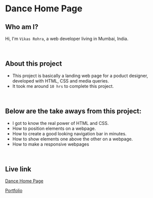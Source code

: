 
# Dance Home Page

## Who am I?
Hi, I'm `Vikas Rohra`, a web developer living in Mumbai, India.

<br />

## About this project
 - This project is basically a landing web page for a poduct designer, developed with HTML, CSS and media queries.
 - It took me around `10 hrs` to complete this project.

<br />

## Below are the take aways from this project:
 - I got to know the real power of HTML and CSS.
 - How to position elements on a webpage.
 - How to create a good looking navigation bar in minutes.
 - How to show elements one above the other on a webpage.
 - How to make a responsive webpages

<br />

## Live link
 [Dance Home Page](https://dance-web-page.netlify.app/)
 
 [Portfolio](https://vikasrohra.com/)
